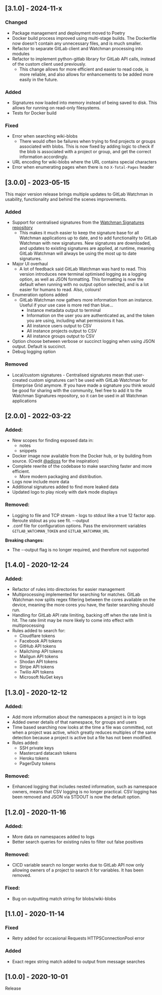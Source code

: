 ## [3.1.0] - 2024-11-x
### Changed
- Package management and deployment moved to Poetry
- Docker build process improved using multi-stage builds. The Dockerfile now doesn't contain any unnecessary files, and is much smaller.
- Refactor to separate GitLab client and Watchman processing into modules
- Refactor to implement python-gitlab library for GitLab API calls, instead of the custom client used previously.
  - This change allows for more efficient and easier to read code, is more reliable, and also allows for enhancements to be added more easily in the future.

### Added
- Signatures now loaded into memory instead of being saved to disk. This allows for running on read-only filesystems.
- Tests for Docker build

### Fixed
- Error when searching wiki-blobs
  - There would often be failures when trying to find projects or groups associated with blobs. This is now fixed by adding logic to check if the blob is associated with a project or group, and get the correct information accordingly.
- URL encoding for wiki-blobs where the URL contains special characters
- Error when enumerating pages when there is no `X-Total-Pages` header

## [3.0.0] - 2023-05-15
This major version release brings multiple updates to GitLab Watchman in usability, functionality and behind the scenes improvements.
### Added
- Support for centralised signatures from the [Watchman Signatures repository](https://github.com/PaperMtn/watchman-signatures)
  - This makes it much easier to keep the signature base for all Watchman applications up to date, and to add functionality to GitLab Watchman with new signatures. New signatures are downloaded, and updates to existing signatures are applied, at runtime, meaning GitLab Watchman will always be using the most up to date signatures.
- Major UI overhaul
  - A lot of feedback said GitLab Watchman was hard to read. This version introduces new terminal optimised logging as a logging option, as well as JSON formatting. This formatting is now the default when running with no output option selected, and is a lot easier for humans to read. Also, colours!
- Enumeration options added
  - GitLab Watchman now gathers more information from an instance. Useful if your use case is more red than blue...
    - Instance metadata output to terminal 
    - Information on the user you are authenticated as, and the token you are using, including what permissions it has.
    - All instance users output to CSV
    - All instance projects output to CSV
    - All instance groups output to CSV
- Option choose between verbose or succinct logging when using JSON output. Default is succinct.
- Debug logging option
### Removed
- Local/custom signatures - Centralised signatures mean that user-created custom signatures can't be used with GitLab Watchman for Enterprise Grid anymore. If you have made a signature you think would be good for sharing with the community, feel free to add it to the Watchman Signatures repository, so it can be used in all Watchman applications

## [2.0.0] - 2022-03-22
### Added:
- New scopes for finding exposed data in:
  - notes
  - snippets
- Docker image now available from the Docker hub, or by building from source. (Credit [@adioss](https://github.com/adioss) for the inspiration)
- Complete rewrite of the codebase to make searching faster and more efficient.
  - More modern packaging and distribution.
- Logs now include more data
- Additional signatures added to find more leaked data
- Updated logo to play nicely with dark mode displays

### Removed:

- Logging to file and TCP stream - logs to stdout like a true 12 factor app. Reroute stdout as you see fit. --output 
- .conf file for configuration options. Pass the environment variables `GITLAB_WATCHMAN_TOKEN` and `GITLAB_WATCHMAN_URL`

**Breaking changes:**
- The --output flag is no longer required, and therefore not supported


## [1.4.0] - 2020-12-24
### Added:
- Refactor of rules into directories for easier management
- Multiprocessing implemented for searching for matches. GitLab Watchman now splits regex filtering between the cores available on the device, meaning the more cores you have, the faster searching should run.
- Handling for GitLab API rate limiting, backing off when the rate limit is hit. The rate limit may be more likely to come into effect with multiprocessing
- Rules added to search for:
  - Cloudflare tokens
  - Facebook API tokens
  - GitHub API tokens
  - Mailchimp API tokens
  - Mailgun API tokens
  - Shodan API tokens
  - Stripe API tokens
  - Twilio API tokens
  - Microsoft NuGet keys


## [1.3.0] - 2020-12-12
### Added:
- Add more information about the namespaces a project is in to logs
- Added owner details of that namespace, for groups and users
- Time based searching now looks at the time a file was committed, not when a project was active, which greatly reduces multiples of the same detection because a project is active but a file has not been modified.
- Rules added:
    - SSH private keys
    - Mastercard datacash tokens
    - Heroku tokens
    - PagerDuty tokens

### Removed:
- Enhanced logging that includes nested information, such as namespace owners, means that CSV logging is no longer practical. CSV logging has been removed and JSON via STDOUT is now the default option.

## [1.2.0] - 2020-11-16
### Added:
- More data on namespaces added to logs
- Better search queries for existing rules to filter out false positives

### Removed:
- CICD variable search no longer works due to GitLab API now only allowing owners of a project to search it for variables. It has been removed.

### Fixed:
- Bug on outputting match string for blobs/wiki-blobs

## [1.1.0] - 2020-11-14
### Fixed
- Retry added for occasional Requests HTTPSConnectionPool error

### Added
- Exact regex string match added to output from message searches

## [1.0.0] - 2020-10-01
Release
